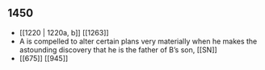 ## 1450
- [[1220 | 1220a, b]] [[1263]] 
- A is compelled to alter certain plans very materially when he makes the astounding discovery that he is the father of B’s son, [[SN]]
- [[675]] [[945]] 

